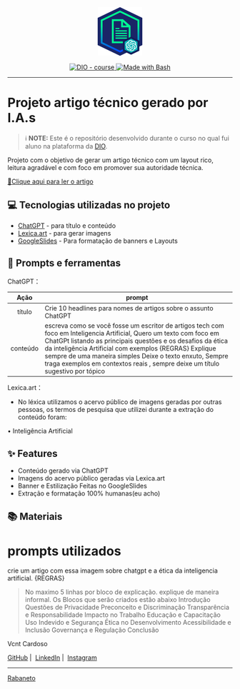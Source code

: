 <p align="center">
    <img width="100" src=".github/assets/banner.png">
</p>


<p align="center">
  <a href="https://dio.me/"><img src="https://img.shields.io/badge/DIO-Course-28DA77?logo=youtube" alt="DIO - course">
  </a>
  <a href="https://www.gnu.org/software/bash/" title="Go to Bash homepage"><img src="https://img.shields.io/badge/Prompt-Project-blue?logo=gnu-bash&amp;logoColor=white" alt="Made with Bash">
  </a>
</p>

-------


# Projeto artigo técnico gerado por I.A.s


 > ℹ️ **NOTE:** Este é o repositório desenvolvido durante o curso no qual fui aluno na plataforma da [DIO](https://dio.me).


Projeto com o objetivo de gerar um artigo técnico com um layout rico, leitura agradável e com foco em promover sua autoridade técnica.

<a href="https://web.dio.me/articles/chatgpt-e-a-etica-da-inteligencia-artificial?back=%2Farticles&page=1&order=oldest" title="View PDF now"> 📕Clique aqui para ler o artigo</a>

## 💻 Tecnologias utilizadas no projeto

- [ChatGPT](https://chat.openai.com/) - para título e conteúdo
- [Lexica.art](https://lexica.art/) - para gerar imagens
- [GoogleSlides](https://www.google.com/slides/about/) - Para formatação de banners e Layouts

## 📄 Prompts e ferramentas


ChatGPT：

|   Ação   | prompt                                                                                                                                                                                                                                                                         |
| :------: | ------------------------------------------------------------------------------------------------------------------------------------------------------------------------------------------------------------------------------------------------------------------------------ |
|  título  | Crie 10 headlines para nomes de artigos sobre o assunto ChatGPT                                                                                                                                                                                                      |
| conteúdo | escreva como se você fosse um escritor de artigos tech com foco em Inteligencia Artificial, Quero um texto com foco em ChatGPt listando as principais questões e os desafios da ética da inteligência Artificial com exemplos {REGRAS} Explique sempre de uma maneira simples Deixe o texto enxuto, Sempre traga exemplos em contextos reais , sempre deixe um título sugestivo por tópico |


Lexica.art：

- No léxica utilizamos o acervo público de imagens geradas por outras pessoas, os termos de pesquisa que utilizei durante a extração do conteúdo foram:

• Inteligência Artificial



## ✨ Features

- Conteúdo gerado via ChatGPT
- Imagens do acervo público geradas via Lexica.art
- Banner e Estilização Feitas no GoogleSlides
- Extração e formatação 100% humanas(eu acho)

## 📚 Materiais

# prompts utilizados

 crie um artigo com essa imagem sobre chatgpt e a ética da inteligencia artificial.
    {REGRAS}
   > No maximo 5 linhas por bloco de explicação. 
   >  explique de maneira informal.
   >  Os Blocos que serão criados estão abaixo
   > Introdução
   > Questões de Privacidade
   > Preconceito e Discriminação
   > Transparência e Responsabilidade
   > Impacto no Trabalho
   > Educação e Capacitação
   > Uso Indevido e Segurança
   > Ética no Desenvolvimento
   > Acessibilidade e Inclusão
   > Governança e Regulação
   > Conclusão

<p>Vcnt Cardoso</p>
<p>
    <a href="https://github.com/rabaneto07">GitHub</a>&nbsp;|&nbsp;
    <a href="https://www.linkedin.com/in/vicente-cardoso-32a340257">LinkedIn</a>&nbsp;|&nbsp;
    <a href="https://www.instagram.com/vcntc_/">Instagram</a>
</p>

---

[Rabaneto](https://github.com/rabaneto07)
